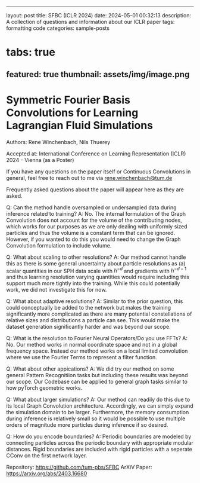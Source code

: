 
---
layout: post
title: SFBC (ICLR 2024)
date: 2024-05-01 00:32:13
description: A collection of questions and information about our ICLR paper
tags: formatting code
categories: sample-posts
# tabs: true
featured: true
thumbnail: assets/img/image.png
---

# Symmetric Fourier Basis Convolutions for Learning Lagrangian Fluid Simulations

Authors: Rene Winchenbach, Nils Thuerey

Accepted at: International Conference on Learning Representation (ICLR) 2024 - Vienna (as a Poster)

If you have any questions on the paper itself or Continuous Convolutions in general, feel free to reach out to me via rene.winchenbach@tum.de

Frequently asked questions about the paper will appear here as they are asked.

Q: Can the method handle oversampled or undersampled data during inference related to training?
A: No. The internal formulation of the Graph Convolution does not account for the volume of the contributing nodes, which works for our purposes as we are only dealing with uniformly sized particles and thus the volume is a constant term that can be ignored. However, if you wanted to do this you would need to change the Graph Convolution formulation to include volume.

Q: What about scaling to other resolutions?
A: Our method cannot handle this as there is some general uncertainty about particle resolutions as (a) scalar quantities in our SPH data scale with $h^{-d}$ and gradients with $h^{-d-1}$ and thus learning resolution varying quantities would require including this support much more tightly into the training. While this could potentially work, we did not investigate this for now.

Q: What about adaptive resolutions?
A: Similar to the prior question, this could conceptually be added to the network but makes the training significantly more complicated as there are many potential constellations of relative sizes and distributions a particle can see. This would make the dataset generation significantly harder and was beyond our scope.

Q: What is the resolution to Fourier Neural Operators/Do you use FFTs?
A: No. Our method works in normal coordinate space and not in a global frequency space. Instead our method works on a local limited convolution where we use the Fourier Terms to represent a filter function. 

Q: What about other appications?
A: We did try our method on some general Pattern Recognitiion tasks but including these results was beyond our scope. Our Codebase can be applied to general graph tasks similar to how pyTorch geometric works.

Q: What about larger simulations?
A: Our method can readily do this due to its local Graph Convolution architecture. Accordingly, we can simply expand the simulation domain to be larger. Furthermore, the memory consumption during inference is relatively small so it would be possible to use multiple orders of magnitude more particles during inference if so desired.

Q: How do you encode boundaries?
A: Periodic boundaries are modeled by connecting particles across the periodic boundary with appropriate modular distances. Rigid boundaries are included with rigid particles with a seperate CConv on the first network layer.



Repository: https://github.com/tum-pbs/SFBC
ArXiV Paper: https://arxiv.org/abs/2403.16680